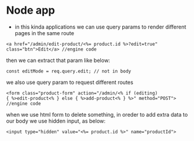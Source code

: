 # Node app

- in this kinda applications we can use query params to render different pages in the same route

```
<a href="/admin/edit-product/<%= product.id %>?edit=true" class="btn">Edit</a> //engine code
```

then we can extract that param like below:

```
const editMode = req.query.edit; // not in body
```

we also use query param to request different routes

```
<form class="product-form" action="/admin/<% if (editing)
{ %>edit-product<% } else { %>add-product<% } %>" method="POST"> //engine code
```

when we use html form to delete something, in oreder to add extra data to our body we use hidden input, as below:

```
<input type="hidden" value="<%= product.id %>" name="productId">
```
